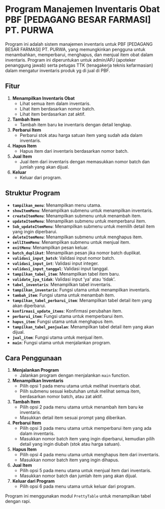 # Program Manajemen Inventaris Obat PBF [PEDAGANG BESAR FARMASI] PT. PURWA

Program ini adalah sistem manajemen inventaris untuk PBF [PEDAGANG BESAR FARMASI] PT. PURWA, yang memungkinkan pengguna untuk menambahkan, memperbarui, menghapus, dan menjual item obat dalam inventaris. Program ini diperuntukan untuk admin/APJ (apoteker penanggung jawab) serta petugas TTK (tenagakerja teknis kefarmasian) dalam mengatur inventaris produk yg di jual di PBF.

## Fitur
1. **Menampilkan Inventaris Obat**
   - Lihat semua item dalam inventaris.
   - Lihat item berdasarkan nomor batch.
   - Lihat item berdasarkan zat aktif.
2. **Tambah Item**
   - Tambah item baru ke inventaris dengan detail lengkap.
3. **Perbarui Item**
   - Perbarui stok atau harga satuan item yang sudah ada dalam inventaris.
4. **Hapus Item**
   - Hapus item dari inventaris berdasarkan nomor batch.
5. **Jual Item**
   - Jual item dari inventaris dengan memasukkan nomor batch dan jumlah yang akan dijual.
6. **Keluar**
   - Keluar dari program.

## Struktur Program

- **`tampilkan_menu`**: Menampilkan menu utama.
- **`showItemMenu`**: Menampilkan submenu untuk menampilkan inventaris.
- **`createItemMenu`**: Menampilkan submenu untuk menambah item.
- **`updateItemMenu`**: Menampilkan submenu untuk memperbarui item.
- **`Sub_updateItemMenu`**: Menampilkan submenu untuk memilih detail item yang ingin diperbarui.
- **`deleteItemMenu`**: Menampilkan submenu untuk menghapus item.
- **`sellItemMenu`**: Menampilkan submenu untuk menjual item.
- **`exitMenu`**: Menampilkan pesan keluar.
- **`batch_duplikat`**: Menampilkan pesan jika nomor batch duplikat.
- **`validasi_input_batch`**: Validasi input nomor batch.
- **`validasi_input_int`**: Validasi input integer.
- **`validasi_input_tanggal`**: Validasi input tanggal.
- **`tampilkan_tabel_item`**: Menampilkan tabel item baru.
- **`validate_iya_tidak`**: Validasi input 'ya' atau 'tidak'.
- **`tabel_inventaris`**: Menampilkan tabel inventaris.
- **`tampilkan_inventaris`**: Fungsi utama untuk menampilkan inventaris.
- **`tambah_item`**: Fungsi utama untuk menambah item.
- **`tampilkan_tabel_perbarui_item`**: Menampilkan tabel detail item yang akan diperbarui.
- **`konfirmasi_update_items`**: Konfirmasi perubahan item.
- **`perbarui_item`**: Fungsi utama untuk memperbarui item.
- **`hapus_item`**: Fungsi utama untuk menghapus item.
- **`tampilkan_tabel_penjualan`**: Menampilkan tabel detail item yang akan dijual.
- **`jual_item`**: Fungsi utama untuk menjual item.
- **`main`**: Fungsi utama untuk menjalankan program.

## Cara Penggunaan
1. **Menjalankan Program**
   - Jalankan program dengan menjalankan `main` function.
2. **Menampilkan Inventaris**
   - Pilih opsi 1 pada menu utama untuk melihat inventaris obat.
   - Pilih submenu sesuai kebutuhan untuk melihat semua item, berdasarkan nomor batch, atau zat aktif.
3. **Tambah Item**
   - Pilih opsi 2 pada menu utama untuk menambah item baru ke inventaris.
   - Masukkan detail item sesuai prompt yang diberikan.
4. **Perbarui Item**
   - Pilih opsi 3 pada menu utama untuk memperbarui item yang ada dalam inventaris.
   - Masukkan nomor batch item yang ingin diperbarui, kemudian pilih detail yang ingin diubah (stok atau harga satuan).
5. **Hapus Item**
   - Pilih opsi 4 pada menu utama untuk menghapus item dari inventaris.
   - Masukkan nomor batch item yang ingin dihapus.
6. **Jual Item**
   - Pilih opsi 5 pada menu utama untuk menjual item dari inventaris.
   - Masukkan nomor batch dan jumlah item yang akan dijual.
7. **Keluar dari Program**
   - Pilih opsi 6 pada menu utama untuk keluar dari program.

Program ini menggunakan modul `PrettyTable` untuk menampilkan tabel dengan rapi. 

